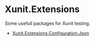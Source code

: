 # Xunit.Extensions

Some usefull packages for Xunit testing.

* [Xunit.Extensions.Configuration.Json](./Xunit.Extensions.Configuration.Json/)


